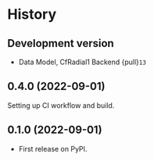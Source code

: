 # History

## Development version

* Data Model, CfRadial1 Backend {pull}`13`

## 0.4.0 (2022-09-01)

Setting up CI workflow and build.

## 0.1.0 (2022-09-01)

* First release on PyPI.



